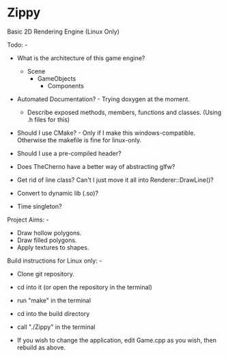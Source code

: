 # Zippy
Basic 2D Rendering Engine (Linux Only)

Todo: -
 - What is the architecture of this game engine?
	 - Scene
	 	 - GameObjects
		  	- Components

 - Automated Documentation? - Trying doxygen at the moment.
	- Describe exposed methods, members, functions and classes. (Using .h files for this)
 - Should I use CMake? - Only if I make this windows-compatible. Otherwise the makefile is fine for linux-only.

 - Should I use a pre-compiled header?
 - Does TheCherno have a better way of abstracting glfw?
 - Get rid of line class? Can't I just move it all into Renderer::DrawLine()?
 - Convert to dynamic lib (.so)?
 - Time singleton?

Project Aims: -
 - Draw hollow polygons.
 - Draw filled polygons.
 - Apply textures to shapes.

Build instructions for Linux only: - 
 - Clone git repository.
 - cd into it (or open the repository in the terminal)
 - run "make" in the terminal
 - cd into the build directory
 - call "./Zippy" in the terminal

 - If you wish to change the application, edit Game.cpp as you wish, then rebuild as above.